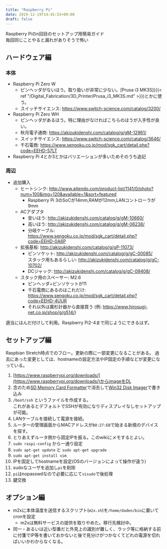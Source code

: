 ```yaml
---
title: "Raspberry Pi"
date: 2019-12-19T14:45:53+09:00
draft: false
---
```


Raspberry Piのn回目のセットアップ用簡易ガイド  
毎回同じことやると漏れがありそうで怖い

## ハードウェア編
### 本体
* Raspberry Pi Zero W
  * ピンヘッダがないほう。取り扱いが非常に少ない。[Prusa i3 MK3S]({{< ref "/Digital_Fabrication/3D_Printer/Prusa_i3_MK3S.md" >}})とかに使う。
  * スイッチサイエンス: https://www.switch-science.com/catalog/3200/
* Raspberry Pi Zero WH
  * ピンヘッダがあるほう。特に理由がなければこちらのほうが入手性が良い。
  * 秋月電子通商: https://akizukidenshi.com/catalog/g/gM-12961/
  * スイッチサイエンス: https://www.switch-science.com/catalog/3646/
  * 千石電商: https://www.sengoku.co.jp/mod/sgk_cart/detail.php?code=EEHD-57LT
* Raspberry Pi 4とか3とかはバリエーションが多いためそのうち追記

### 周辺
* 追加購入
    * ヒートシンク: http://www.aitendo.com/product-list/1141/0/photo?num=100&img=120&available=1&sort=featured  
        * Raspberry Pi 3のSoCが14mm,RAMが12mm,LANコントローラが9mm
    * ACアダプタ  
        * 安いほう: http://akizukidenshi.com/catalog/g/gM-10660/
        * 高いほう: http://akizukidenshi.com/catalog/g/gM-06238/
        * 分岐ケーブル: https://www.sengoku.co.jp/mod/sgk_cart/detail.php?code=EEHD-0A6P
    * 拡張基板: http://akizukidenshi.com/catalog/g/gP-11073/
        * ピンソケット: http://akizukidenshi.com/catalog/g/gC-00085/  
        スタック用もあるらしい: http://akizukidenshi.com/catalog/g/gC-10702/
        * DCジャック: http://akizukidenshi.com/catalog/g/gC-09408/
    * スタック用のスペーサー: M2.6
        * ピンヘッダ+ピンソケットが11
        * 千石電商にあるのはこれだけ: https://www.sengoku.co.jp/mod/sgk_cart/detail.php?code=EEHD-4UUR
        * それ以外は廣杉計器から直接買う (例: https://www.hirosugi-net.co.jp/shop/g/g514/)

適当にはんだ付けして利用。Raspberry Pi2-4まで同じようにできるはず。

## セットアップ編
Raspbian Stretch時点でのフロー。更新の際に一部変更になることがある。
過去にあった変更としては、hostnameの設定方法やIP固定の手順などが変更になっている。
1. [https://www.raspberrypi.org/downloads/](https://www.raspberrypi.org/downloads/)からimageをDL
1. 念のため[SD Memory Card Formatter](https://www.sdcard.org/jp/downloads/formatter/)で消去して[Win32 Disk Imager](https://sourceforge.net/projects/win32diskimager/)で書き込み
1. `/boot/ssh` というファイルを作成する。  
これがあるとデフォルトでSSHが有効になりディスプレイなしセットアップが可能。
1. LANケーブルを接続して電源を接続。
1. ルーターの管理画面からMACアドレスが`B8:27:EB`で始まる新規のデバイスを探す。
1. とりあえずルータ側から固定IPを振る。このwikiにメモするとよい。
1. `sudo raspi-config` から一通り設定
1. `sudo apt-get update` と `sudo apt-get upgrade`
1. `sudo apt-get install vim`
1. IPを固定してhostnameを設定(OSのバージョンによって操作が違う)
1. sudoなユーザを追加し`pi`を削除
1. `pi`はnopasswdなので必要に応じて`visudo`で後処理
1. 鍵交換

## オプション編
* m2xに本体温度を送信するスクリプト(`m2x.sh`)を`/home/daden/bin`に置いてcronを設定
  * m2xは無料サービスの提供を取りやめた。移行先検討中。
* 同一・あるいは近い型番だと外見上の識別が難しく、ラック等に格納する前に付箋でIP等を書いておかないと後で見分けがつかなくてどれの電源を切ればいいかわからなくなる。
